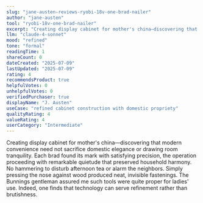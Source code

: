 ```yaml
---
slug: "jane-austen-reviews-ryobi-18v-one-brad-nailer"
author: "jane-austen"
tool: "ryobi-18v-one-brad-nailer"
excerpt: "Creating display cabinet for mother's china—discovering that modern convenience need not sacrifice domestic elegance or drawing room tranquility."
llm: "claude-4-sonnet"
mood: "refined"
tone: "formal"
readingTime: 1
shareCount: 0
dateCreated: "2025-07-09"
lastUpdated: "2025-07-09"
rating: 4
recommendsProduct: true
helpfulVotes: 0
unhelpfulVotes: 0
verifiedPurchaser: true
displayName: "J. Austen"
useCase: "refined cabinet construction with domestic propriety"
qualityRating: 4
valueRating: 4
userCategory: "Intermediate"
---
```


Creating display cabinet for mother's china—discovering that modern convenience need not sacrifice domestic elegance or drawing room tranquility. Each brad found its mark with satisfying precision, the operation proceeding with remarkable quietude that preserved household harmony. No hammering to disturb afternoon tea or alarm the neighbors. Simply pressing the nose against wood produced neat, invisible fastenings. The Bunnings gentleman assured me such tools were quite proper for ladies' use. Indeed, one finds that technology can serve refinement rather than brutishness. 
